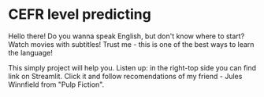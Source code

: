 # CEFR level predicting

Hello there! Do you wanna speak English, but don't know where to start? Watch movies with subtitles! Trust me - this is one of the best ways to learn the language!

This simply project will help you. Listen up: in the right-top side you can find link on Streamlit. Click it and follow recomendations of my friend - Jules Winnfield from "Pulp Fiction".
